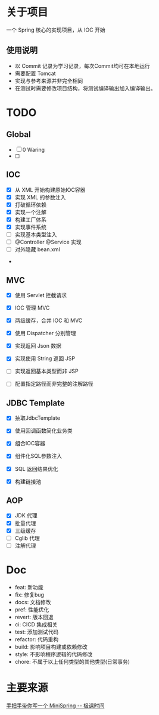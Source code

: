 # 关于项目

一个 Spring 核心的实现项目，从 IOC 开始

## 使用说明

- 以 Commit 记录为学习记录，每次Commit均可在本地运行
- 需要配置 Tomcat
- 实现与参考来源并非完全相同
- 在测试时需要修改项目结构，将测试编译输出加入编译输出。

# TODO

## Global
 - [ ] 0 Waring
 - [ ]

## IOC 
 - [x] 从 XML 开始构建原始IOC容器
 - [x] 实现 XML 的参数注入
 - [x] 打破循环依赖
 - [x] 实现一个注解
 - [x] 构建工厂体系
 - [x] 实现事件系统
 - [ ] 实现基本类型注入
 - [ ] @Controller @Service 实现
 - [ ] 对外隐藏 bean.xml
 - 

## MVC

- [x] 使用 Servlet 拦截请求
- [x] IOC 管理 MVC
- [x] 两级缓存，合并 IOC 和 MVC
- [x] 使用 Dispatcher 分别管理
- [x] 实现返回 Json 数据
- [x] 实现使用 String 返回 JSP
- [ ] 实现返回基本类型而非 JSP
- [ ] 配置指定路径而非完整的注解路径


## JDBC Template

- [x] 抽取JdbcTemplate
- [x] 使用回调函数简化业务类
- [x] 组合IOC容器
- [x] 组件化SQL参数注入
- [x] SQL 返回结果优化
- [x] 构建链接池


## AOP

- [x] JDK 代理
- [x] 批量代理
- [x] 三级缓存
- [ ] Cglib 代理
- [ ] 注解代理

# Doc

 - feat: 新功能
 - fix: 修复bug
 - docs: 文档修改
 - pref: 性能优化
 - revert: 版本回退
 - ci: CICD 集成相关
 - test: 添加测试代码
 - refactor: 代码重构
 - build: 影响项目构建或依赖修改
 - style: 不影响程序逻辑的代码修改
 - chore: 不属于以上任何类型的其他类型(日常事务)

# 主要来源

[手把手带你写一个 MiniSpring -- 极课时间](https://time.geekbang.org/column/intro/100536701)
